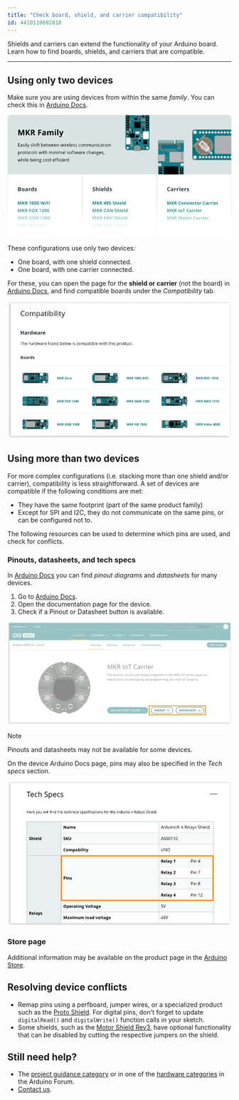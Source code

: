 ```yaml
---
title: "Check board, shield, and carrier compatibility"
id: 4410110092818
---
```


Shields and carriers can extend the functionality of your Arduino board. Learn how to find boards, shields, and carriers that are compatible.

---

## Using only two devices

Make sure you are using devices from within the same _family_. You can check this in [Arduino Docs](https://docs.arduino.cc/).

![The MKR Family, Arduino Docs.](img/docs-families.png)

These configurations use only two devices:

* One board, with one shield connected.
* One board, with one carrier connected.

For these, you can open the page for the **shield or carrier** (not the board) in [Arduino Docs](https://docs.arduino.cc/), and find compatible boards under the _Compatibility_ tab.

![Hardware compatibility, Arduino Docs.](img/docs-compatibility-section.png)

## Using more than two devices

For more complex configurations (i.e. stacking more than one shield and/or carrier), compatibility is less straightforward. A set of devices are compatible if the following conditions are met:

* They have the same footprint (part of the same product family)
* Except for SPI and I2C, they do not communicate on the same pins, or can be configured not to.

The following resources can be used to determine which pins are used, and check for conflicts.

### Pinouts, datasheets, and tech specs

In [Arduino Docs](https://docs.arduino.cc/) you can find _pinout diagrams_ and _datasheets_ for many devices.

1. Go to [Arduino Docs](https://docs.arduino.cc/).
2. Open the documentation page for the device.
3. Check if a Pinout or Datasheet button is available.

![MKR IoT Carrier in Arduino Docs. Pinout and Datasheet buttons highlighted.](img/docs-pinout-button.png)

> [!NOTE]
> Pinouts and datasheets may not be available for some devices.

On the device Arduino Docs page, pins may also be specified in the _Tech specs_ section.

![Tech specs for 'Arduino 4 Relays Shield' in Arduino Docs. Relay pins specification highlighted.](img/docs-tech-specs-pins.png)

### Store page

Additional information may be available on the product page in the [Arduino Store](https://store.arduino.cc/).

## Resolving device conflicts

* Remap pins using a perfboard, jumper wires, or a specialized product such as the [Proto Shield](https://store.arduino.cc/products/proto-shield-rev3-uno-size). For digital pins, don't forget to update `digitalRead()` and `digitalWrite()` function calls in your sketch.
* Some shields, such as the [Motor Shield Rev3](https://store.arduino.cc/products/arduino-motor-shield-rev3), have optional functionality that can be disabled by cutting the respective jumpers on the shield.

## Still need help?

* The [project guidance category](https://forum.arduino.cc/c/using-arduino/19) or in one of the [hardware categories](https://forum.arduino.cc/c/12) in the Arduino Forum.
* [Contact us](https://www.arduino.cc/en/contact-us/).
